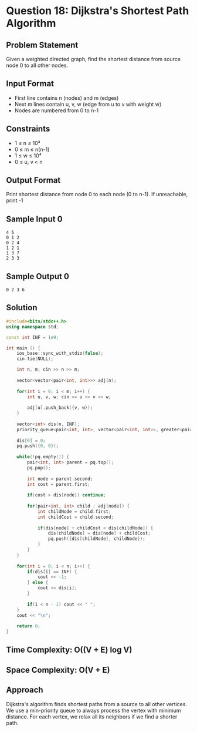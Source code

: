 # Question 18: Dijkstra's Shortest Path Algorithm

## Problem Statement
Given a weighted directed graph, find the shortest distance from source node 0 to all other nodes.

## Input Format
- First line contains n (nodes) and m (edges)
- Next m lines contain u, v, w (edge from u to v with weight w)
- Nodes are numbered from 0 to n-1

## Constraints
- 1 ≤ n ≤ 10³
- 0 ≤ m ≤ n(n-1)
- 1 ≤ w ≤ 10⁴
- 0 ≤ u, v < n

## Output Format
Print shortest distance from node 0 to each node (0 to n-1). If unreachable, print -1

## Sample Input 0
```
4 5
0 1 2
0 2 4
1 2 1
1 3 7
2 3 3
```

## Sample Output 0
```
0 2 3 6
```

## Solution

```cpp
#include<bits/stdc++.h>
using namespace std;

const int INF = 1e9;

int main () {
    ios_base::sync_with_stdio(false);
    cin.tie(NULL);

    int n, m; cin >> n >> m;
    
    vector<vector<pair<int, int>>> adj(n);
    
    for(int i = 0; i < m; i++) {
        int u, v, w; cin >> u >> v >> w;
        
        adj[u].push_back({v, w});
    }
    
    vector<int> dis(n, INF);
    priority_queue<pair<int, int>, vector<pair<int, int>>, greater<pair<int, int>>> pq;
    
    dis[0] = 0;
    pq.push({0, 0});
    
    while(!pq.empty()) {
        pair<int, int> parent = pq.top();
        pq.pop();
        
        int node = parent.second;
        int cost = parent.first;
        
        if(cost > dis[node]) continue;
        
        for(pair<int, int> child : adj[node]) {
            int childNode = child.first;
            int childCost = child.second;
            
            if(dis[node] + childCost < dis[childNode]) {
                dis[childNode] = dis[node] + childCost;
                pq.push({dis[childNode], childNode});
            }
        }
    }
    
    for(int i = 0; i < n; i++) {
        if(dis[i] == INF) {
            cout << -1;
        } else {
            cout << dis[i];
        }
        
        if(i < n - 1) cout << " ";
    }
    cout << "\n";
    
    return 0;
}
```

## Time Complexity: O((V + E) log V)
## Space Complexity: O(V + E)

## Approach
Dijkstra's algorithm finds shortest paths from a source to all other vertices. We use a min-priority queue to always process the vertex with minimum distance. For each vertex, we relax all its neighbors if we find a shorter path.